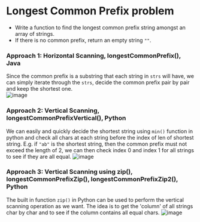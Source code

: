 # Longest Common Prefix problem
* Write a function to find the longest common prefix string amongst an array of strings.
* If there is no common prefix, return an empty string `""`.


### Approach 1: Horizontal Scanning, longestCommonPrefix(), Java
Since the common prefix is a substring that each string in `strs` will have, we can simply iterate through the `strs`, decide the common prefix pair by pair and keep the shortest one.\
![image](https://user-images.githubusercontent.com/25105806/118737282-5ffba880-b7f9-11eb-8f8d-ff5813dd8383.png)


### Approach 2: Vertical Scanning, longestCommonPrefixVertical(), Python
We can easily and quickly decide the shortest string using `min()` function in python and check all chars at each string before the index of len of shortest string. E.g. if `"ab"` is the shortest string, then the common prefix must not exceed the length of 2, we can then check index 0 and index 1 for all strings to see if they are all equal.
![image](https://user-images.githubusercontent.com/25105806/118737572-f0d28400-b7f9-11eb-8f2a-42209dbfb7cc.png)


### Approach 3: Vertical Scanning using zip(), longestCommonPrefixZip(), longestCommonPrefixZip2(), Python
The built in function `zip()` in Python can be used to perform the vertical scanning operation as we want. The idea is to get the 'column' of all strings char by char and to see if the column contains all equal chars. 
![image](https://user-images.githubusercontent.com/25105806/118738886-f1b8e500-b7fc-11eb-92fd-2b59cd9afebf.png)
